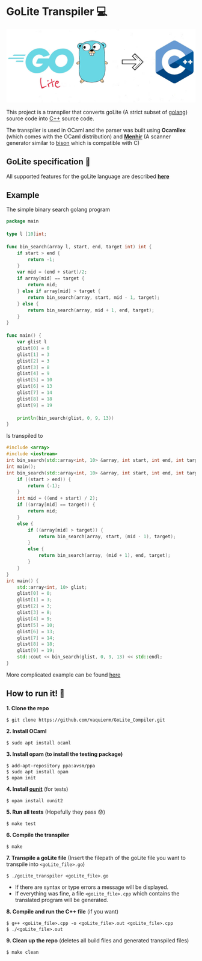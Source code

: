# GoLite Transpiler 💻

<p align="center">
  <img src="banner.jpg" width="700" />
</p>

This project is a transpiler that converts goLite (A strict subset of [golang](https://golang.org/)) source code into [C++](http://www.cplusplus.com/) source code.

The transpiler is used in OCaml and the parser was built using **Ocamllex** (which comes with the OCaml distribution) and [**Menhir**](http://gallium.inria.fr/~fpottier/menhir/manual.html) (A scanner generator similar to [bison](https://www.gnu.org/software/bison/manual/bison.html) which is compatible with C)

## GoLite specification 🚀

All supported features for the goLite language are described [**here**](goLite_spec.md)

## Example

The simple binary search golang program

````go
package main

type l [10]int;

func bin_search(array l, start, end, target int) int {
	if start > end {
		return -1;
	}
	var mid = (end + start)/2;
	if array[mid] == target {
		return mid;
	} else if array[mid] > target {
		return bin_search(array, start, mid - 1, target);
	} else {
		return bin_search(array, mid + 1, end, target);
	}
}

func main() {
	var glist l
	glist[0] = 0
	glist[1] = 3
	glist[2] = 3
	glist[3] = 8
	glist[4] = 9
	glist[5] = 10
	glist[6] = 13
	glist[7] = 14
	glist[8] = 18
	glist[9] = 19

	println(bin_search(glist, 0, 9, 13))
}
````

Is transpiled to

````cpp
#include <array>
#include <iostream>
int bin_search(std::array<int, 10> &array, int start, int end, int target);
int main();
int bin_search(std::array<int, 10> &array, int start, int end, int target) {
    if ((start > end)) {
        return (-1);
    }
    int mid = ((end + start) / 2);
    if ((array[mid] == target)) {
        return mid;
    }
    else {
        if ((array[mid] > target)) {
            return bin_search(array, start, (mid - 1), target);
        }
        else {
            return bin_search(array, (mid + 1), end, target);
        }
    }
}
int main() {
    std::array<int, 10> glist;
    glist[0] = 0;
    glist[1] = 3;
    glist[2] = 3;
    glist[3] = 8;
    glist[4] = 9;
    glist[5] = 10;
    glist[6] = 13;
    glist[7] = 14;
    glist[8] = 18;
    glist[9] = 19;
    std::cout << bin_search(glist, 0, 9, 13) << std::endl;
}

````

More complicated example can be found [here](examples.md)

## How to run it! 🏃‍

**1. Clone the repo**

````
$ git clone https://github.com/vaquierm/GoLite_Compiler.git
````

**2. Install OCaml**

````
$ sudo apt install ocaml
````

**3. Install opam (to install the testing package)**

````
$ add-apt-repository ppa:avsm/ppa
$ sudo apt install opam
$ opam init
````

**4. Install [ounit](https://github.com/gildor478/ounit)** (for tests)

````
$ opam install ounit2
````

**5. Run all tests** (Hopefully they pass 😟)

````
$ make test
````

**6. Compile the transpiler**

````
$ make
````

**7. Transpile a goLite file** (Insert the filepath of the goLite file you want to transpile into ````<goLite_file>.go````)

````
$ ./goLite_transpiler <goLite_file>.go
````

- If there are syntax or type errors a message will be displayed.
- If everything was fine, a file ````<goLite_file>.cpp```` which contains the translated program will be generated.

**8. Compile and run the C++ file** (if you want)

````
$ g++ <goLite_file>.cpp -o <goLite_file>.out <goLite_file>.cpp
$ ./<goLite_file>.out
````

**9. Clean up the repo** (deletes all build files and generated transpiled files)

````
$ make clean
````

